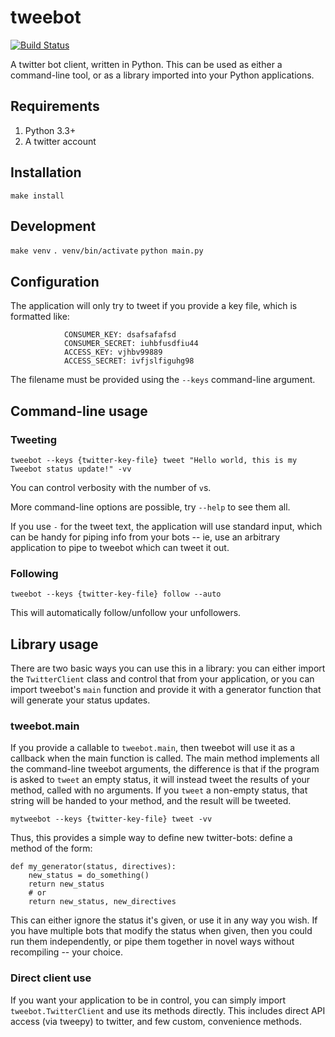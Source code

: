 # tweebot

[![Build Status](https://travis-ci.org/kcsaff/tweebot.svg?branch=master)](https://travis-ci.org/kcsaff/tweebot)

A twitter bot client, written in Python.  This can be used as either a command-line tool, or as a library
imported into your Python applications.

## Requirements

1. Python 3.3+
2. A twitter account

## Installation

`make install`

## Development

`make venv`
`. venv/bin/activate`
`python main.py`

## Configuration

The application will only try to tweet if you provide a key file,
which is formatted like:

                CONSUMER_KEY: dsafsafafsd
                CONSUMER_SECRET: iuhbfusdfiu44
                ACCESS_KEY: vjhbv99889
                ACCESS_SECRET: ivfjslfiguhg98

The filename must be provided using the `--keys` command-line argument.

## Command-line usage

### Tweeting

`tweebot --keys {twitter-key-file} tweet "Hello world, this is my Tweebot status update!" -vv`

You can control verbosity with the number of `v`s.

More command-line options are possible, try `--help` to see them all.

If you use `-` for the tweet text, the application will use standard input, which can be handy for piping info from
your bots -- ie, use an arbitrary application to pipe to tweebot which can tweet it out.

### Following

`tweebot --keys {twitter-key-file} follow --auto`

This will automatically follow/unfollow your unfollowers.

## Library usage

There are two basic ways you can use this in a library: you can either import the `TwitterClient` class and control
that from your application, or you can import tweebot's `main` function and provide it with a generator function
that will generate your status updates.

### tweebot.main

If you provide a callable to `tweebot.main`, then tweebot will use it as a callback when the main function is
called.  The main method implements all the command-line tweebot arguments, the difference is that if the program
is asked to `tweet` an empty status, it will instead tweet the results of your method, called with no
arguments.  If you `tweet` a non-empty status, that string will be handed to your method, and the result will
be tweeted.

`mytweebot --keys {twitter-key-file} tweet -vv`

Thus, this provides a simple way to define new twitter-bots: define a method of the form:

```
def my_generator(status, directives):
    new_status = do_something()
    return new_status
    # or
    return new_status, new_directives
```

This can either ignore the status it's given, or use it in any way you wish.  If you have multiple bots that
modify the status when given, then you could run them independently, or pipe them together in novel ways without
recompiling -- your choice.

### Direct client use

If you want your application to be in control, you can simply import `tweebot.TwitterClient` and use its methods
directly.  This includes direct API access (via tweepy) to twitter, and few custom, convenience methods.
